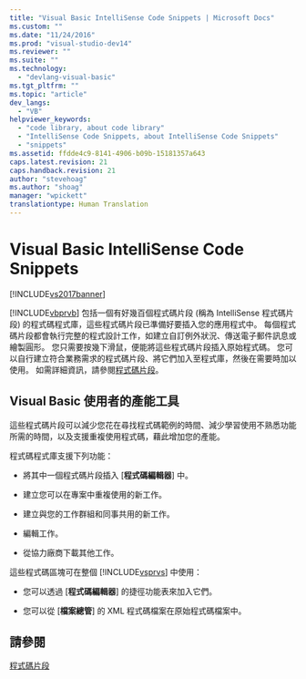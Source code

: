 ```yaml
---
title: "Visual Basic IntelliSense Code Snippets | Microsoft Docs"
ms.custom: ""
ms.date: "11/24/2016"
ms.prod: "visual-studio-dev14"
ms.reviewer: ""
ms.suite: ""
ms.technology: 
  - "devlang-visual-basic"
ms.tgt_pltfrm: ""
ms.topic: "article"
dev_langs: 
  - "VB"
helpviewer_keywords: 
  - "code library, about code library"
  - "IntelliSense Code Snippets, about IntelliSense Code Snippets"
  - "snippets"
ms.assetid: ffdde4c9-8141-4906-b09b-15181357a643
caps.latest.revision: 21
caps.handback.revision: 21
author: "stevehoag"
ms.author: "shoag"
manager: "wpickett"
translationtype: Human Translation
---
```

# Visual Basic IntelliSense Code Snippets
[!INCLUDE[vs2017banner](../../../csharp/includes/vs2017banner.md)]

[!INCLUDE[vbprvb](../../../csharp/programming-guide/concepts/linq/includes/vbprvb_md.md)] 包括一個有好幾百個程式碼片段 \(稱為 IntelliSense 程式碼片段\) 的程式碼程式庫，這些程式碼片段已準備好要插入您的應用程式中。  每個程式碼片段都會執行完整的程式設計工作，如建立自訂例外狀況、傳送電子郵件訊息或繪製圓形。  您只需要按幾下滑鼠，便能將這些程式碼片段插入原始程式碼。  您可以自行建立符合業務需求的程式碼片段、將它們加入至程式庫，然後在需要時加以使用。  如需詳細資訊，請參閱[程式碼片段](/visual-studio/ide/code-snippets)。  
  
## Visual Basic 使用者的產能工具  
 這些程式碼片段可以減少您花在尋找程式碼範例的時間、減少學習使用不熟悉功能所需的時間，以及支援重複使用程式碼，藉此增加您的產能。  
  
 程式碼程式庫支援下列功能：  
  
-   將其中一個程式碼片段插入 \[**程式碼編輯器**\] 中。  
  
-   建立您可以在專案中重複使用的新工作。  
  
-   建立與您的工作群組和同事共用的新工作。  
  
-   編輯工作。  
  
-   從協力廠商下載其他工作。  
  
 這些程式碼區塊可在整個 [!INCLUDE[vsprvs](../../../csharp/includes/vsprvs_md.md)] 中使用：  
  
-   您可以透過 \[**程式碼編輯器**\] 的捷徑功能表來加入它們。  
  
-   您可以從 \[**檔案總管**\] 的 XML 程式碼檔案在原始程式碼檔案中。  
  
## 請參閱  
 [程式碼片段](/visual-studio/ide/code-snippets)